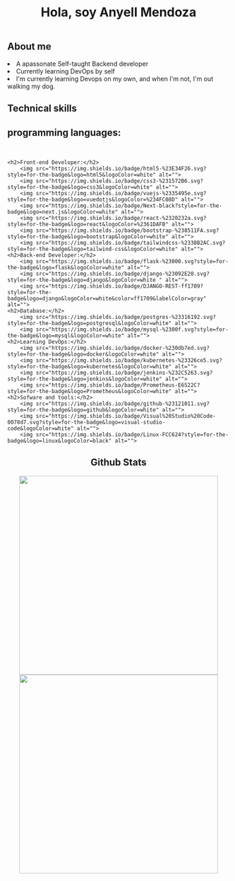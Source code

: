 <div class="nombre">
    <h1 align="center">Hola, soy Anyell Mendoza</h1>
</div>

<div class="imagenes-redes" align="center" margin="top:100" >


<a href="https://www.linkedin.com/in/anyellmendoza/">
    <img src="https://img.shields.io/badge/Anyell-Linkedin-blue" alt="">
</a>
</div>

<div class="aboutme" flex="column">
<h2>About me</h2>
    
<li> A apassonate Self-taught Backend developer </li>
<li> Currently learning DevOps by self </li>
<li>I'm currently learning Devops on my own, and when I'm not, I'm out walking my dog.</li>

<div class="habilidades_tecnicas">
    <h2>Technical skills</h2>
        <h2>programming languages:</h2>
            <img src="https://img.shields.io/badge/python-3670A0?style=for-the-badge&logo=python&logoColor=ffdd54" alt="">
            <img src="https://img.shields.io/badge/javascript-%23323330.svg?style=for-the-badge&logo=javascript&logoColor=%23F7DF1E" alt="">

            

    <h2>Front-end Developer:</h2>
        <img src="https://img.shields.io/badge/html5-%23E34F26.svg?style=for-the-badge&logo=html5&logoColor=white" alt="">
        <img src="https://img.shields.io/badge/css3-%231572B6.svg?style=for-the-badge&logo=css3&logoColor=white" alt="">
        <img src="https://img.shields.io/badge/vuejs-%2335495e.svg?style=for-the-badge&logo=vuedotjs&logoColor=%234FC08D" alt="">
        <img src="https://img.shields.io/badge/Next-black?style=for-the-badge&logo=next.js&logoColor=white" alt="">
        <img src="https://img.shields.io/badge/react-%2320232a.svg?style=for-the-badge&logo=react&logoColor=%2361DAFB" alt="">
        <img src="https://img.shields.io/badge/bootstrap-%238511FA.svg?style=for-the-badge&logo=bootstrap&logoColor=white" alt="">
        <img src="https://img.shields.io/badge/tailwindcss-%2338B2AC.svg?style=for-the-badge&logo=tailwind-css&logoColor=white" alt="">
    <h2>Back-end Developer:</h2>
        <img src="https://img.shields.io/badge/flask-%23000.svg?style=for-the-badge&logo=flask&logoColor=white" alt="">
        <img src="https://img.shields.io/badge/django-%23092E20.svg?style=for-the-badge&logo=django&logoColor=white " alt="">
        <img src="https://img.shields.io/badge/DJANGO-REST-ff1709?style=for-the-badge&logo=django&logoColor=white&color=ff1709&labelColor=gray" alt="">
    <h2>Database:</h2>
        <img src="https://img.shields.io/badge/postgres-%23316192.svg?style=for-the-badge&logo=postgresql&logoColor=white" alt="">
        <img src="https://img.shields.io/badge/mysql-%2300f.svg?style=for-the-badge&logo=mysql&logoColor=white" alt="">
    <h2>Learning DevOps:</h2>
        <img src="https://img.shields.io/badge/docker-%230db7ed.svg?style=for-the-badge&logo=docker&logoColor=white" alt="">
        <img src="https://img.shields.io/badge/kubernetes-%23326ce5.svg?style=for-the-badge&logo=kubernetes&logoColor=white" alt="">
        <img src="https://img.shields.io/badge/jenkins-%232C5263.svg?style=for-the-badge&logo=jenkins&logoColor=white" alt="">
        <img src="https://img.shields.io/badge/Prometheus-E6522C?style=for-the-badge&logo=Prometheus&logoColor=white" alt="">
    <h2>Sofware and tools:</h2>
        <img src="https://img.shields.io/badge/github-%23121011.svg?style=for-the-badge&logo=github&logoColor=white" alt="">
        <img src="https://img.shields.io/badge/Visual%20Studio%20Code-0078d7.svg?style=for-the-badge&logo=visual-studio-code&logoColor=white" alt="">
        <img src="https://img.shields.io/badge/Linux-FCC624?style=for-the-badge&logo=linux&logoColor=black" alt="">
</div>


<div align="center">
<h2>Github Stats</h2>
<a href="https://github.com/Anismelow/">
  <img src="https://github-readme-stats.vercel.app/api?username=anismelow&include_all_commits=true&count_private=true&show_icons=true&line_height=20&title_color=7A7ADB&icon_color=2234AE&text_color=D3D3D3&bg_color=0,000000,130F40" width="450"/>
  <img src="https://github-readme-stats.vercel.app/api/top-langs?username=anismelow&show_icons=true&locale=en&layout=compact&line_height=20&title_color=7A7ADB&icon_color=2234AE&text_color=D3D3D3&bg_color=0,000000,130F40" width="450" />
</a>
</div>
